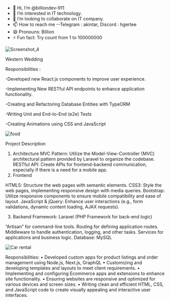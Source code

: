 - 👋 Hi, I’m @billiondev-911
- 👀 I’m interested in IT technology.
- 💞️ I’m looking to collaborate on IT company.
- 📫 How to reach me --Telegram : akintar, Discord :  hgertee
- 😄 Pronouns: Billion
- ⚡ Fun fact: Try count from 1 to 100000000

<!---
billiondev-911/billiondev-911 is a ✨ special ✨ repository because its `README.md` (this file) appears on your GitHub profile.
You can click the Preview link to take a look at your changes.
--->
![Screenshot_4](https://github.com/user-attachments/assets/e7b6e026-e80d-41f0-8e5b-b5bf1698af41)

Western Wedding

Responsibilities :

   -Developed new React.js components to improve user experience.
  
   -Implementing New RESTful API endpoints to enhance application functionality.
  
   -Creating and Refactoring Database Entities with TypeORM
  
   -Writing Unit and End-to-End (e2e) Tests
  
   -Creating Animations using CSS and JavaScript


![food](https://github.com/user-attachments/assets/75c31ffc-43a0-4f5b-987f-c453660c5edf)

Project Description

1. Architecture
MVC Pattern: Utilize the Model-View-Controller (MVC) architectural pattern provided by Laravel to organize the codebase.
RESTful API: Create APIs for frontend-backend communication, especially if there is a need for a mobile app.
2. Frontend

HTML5: Structure the web pages with semantic elements.
CSS3: Style the web pages, implementing responsive design with media queries.
Bootstrap: Utilize responsive components to ensure mobile compatibility and ease of layout.
JavaScript & jQuery: Enhance user interactions (e.g., form validations, dynamic content loading, AJAX requests).

3. Backend
Framework: Laravel (PHP Framework for back-end logic)

“Artisan” for command-line tools.
Routing for defining application routes.
Middleware to handle authentication, logging, and other tasks.
Services for applications and business logic.
Database: MySQL



![Car rental](https://github.com/user-attachments/assets/44c89d9f-4173-4d79-9cd1-216e14314f07)

Responsibilities:
• Developed custom apps for product listings and order management using Node.js, Next.js, GraphQL
• Customizing and developing templates and layouts to meet client requirements.
• Implementing and configuring Ecommerce apps and extensions to enhance site functionality.
• Ensuring websites are responsive and optimized for various devices and screen sizes.
• Writing clean and efficient HTML, CSS, and JavaScript code to create visually appealing and interactive user interfaces.

